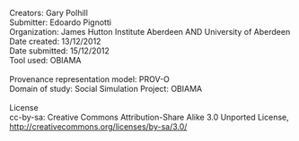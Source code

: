 Creators:    Gary Polhill <br>
Submitter:   Edoardo Pignotti <br>
Organization:	James Hutton Institute Aberdeen AND University of Aberdeen <br>
Date created:	13/12/2012 <br>
Date submitted:	15/12/2012 <br>
Tool used:	OBIAMA <br>
<br>
Provenance representation model: PROV-O <br>
Domain of study: Social Simulation
Project:  OBIAMA <br>
<br>
License  <br>
cc-by-sa: Creative Commons Attribution-Share Alike 3.0 Unported License, http://creativecommons.org/licenses/by-sa/3.0/ <br>
